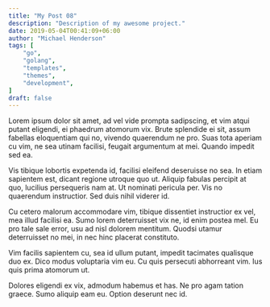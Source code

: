 ```yaml
---
title: "My Post 08"
description: "Description of my awesome project."
date: 2019-05-04T00:41:09+06:00
author: "Michael Henderson"
tags: [
    "go",
    "golang",
    "templates",
    "themes",
    "development",
]
draft: false
---
```

Lorem ipsum dolor sit amet, ad vel vide prompta sadipscing, et vim atqui putant eligendi, ei phaedrum atomorum vix. Brute splendide ei sit, assum fabellas eloquentiam qui no, vivendo quaerendum ne pro. Suas tota aperiam cu vim, ne sea utinam facilisi, feugait argumentum at mei. Quando impedit sed ea.

Vis tibique lobortis expetenda id, facilisi eleifend deseruisse no sea. In etiam sapientem est, dicant regione utroque quo ut. Aliquip fabulas percipit at quo, lucilius persequeris nam at. Ut nominati pericula per. Vis no quaerendum instructior. Sed duis nihil viderer id.

Cu cetero malorum accommodare vim, tibique dissentiet instructior ex vel, mea illud facilisi ea. Sumo lorem deterruisset vix ne, id enim postea mel. Eu pro tale sale error, usu ad nisl dolorem mentitum. Quodsi utamur deterruisset no mei, in nec hinc placerat constituto.

Vim facilis sapientem cu, sea id ullum putant, impedit tacimates qualisque duo ex. Dico modus voluptaria vim eu. Cu quis persecuti abhorreant vim. Ius quis prima atomorum ut.

Dolores eligendi ex vix, admodum habemus et has. Ne pro agam tation graece. Sumo aliquip eam eu. Option deserunt nec id.